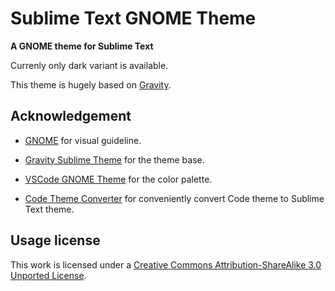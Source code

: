 # Sublime Text GNOME Theme

__A GNOME theme for Sublime Text__

Currenly only dark variant is available.

This theme is hugely based on [Gravity](https://github.com/frankyonnetti/gravity-sublime-theme/).


## Acknowledgement

- [GNOME](https://gitlab.com/gnome/) for visual guideline.

- [Gravity Sublime Theme](https://github.com/frankyonnetti/gravity-sublime-theme/) for the theme base.

- [VSCode GNOME Theme](https://github.com/rafaelmardojai/vscode-gnome-theme/) for the color palette.

- [Code Theme Converter](https://github.com/tobiastimm/code-theme-converter) for conveniently convert Code theme to Sublime Text theme.

## Usage license

This work is licensed under a [Creative Commons Attribution-ShareAlike 3.0 Unported License](http://creativecommons.org/licenses/by-sa/3.0/).
